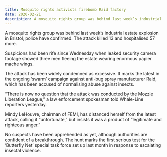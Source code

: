 ```yaml
---
title: Mosquito rights activists firebomb Raid factory
date: 2020-02-21
description: A mosquito rights group was behind last week’s industrial estate explosion in Bristol, police have confirmed. The attack killed 13 and hospitalised 57 more.
---
```


A mosquito rights group was behind last week’s industrial estate explosion in Bristol, police have confirmed. The attack killed 13 and hospitalised 57 more.

Suspicions had been rife since Wednesday when leaked security camera footage showed three men fleeing the estate wearing enormous papier mache wings.

The attack has been widely condemned as excessive. It marks the latest in the ongoing ‘swarm’ campaign against anti-bug spray manufacturer Raid, which has been accused of normalising abuse against insects.

“There is now no question that the attack was conducted by the Mozzie Liberation League,” a law enforcement spokesman told Whale-Line reporters yesterday.

Mindy LeHouvre, chairman of FEMI, has distanced herself from the latest attack, calling it “unfortunate,” but insists it was a product of “legitimate and righteous anger.”

No suspects have been apprehended as yet, although authorities are confident of a breakthrough. The hunt marks the first serious test for the ‘Butterfly Net’ special task force set up last month in response to escalating insectal violence.
